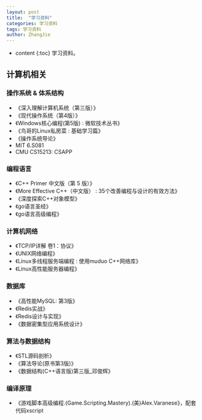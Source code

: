 ```yaml
---
layout: post
title:  "学习资料"
categories: 学习资料
tags: 学习资料
author: ZhangJie
---
```


* content
{:toc}
学习资料。




## 计算机相关

### 操作系统 & 体系结构
- 《深入理解计算机系统（第三版）》
- 《现代操作系统（第4版）》
- 《Windows核心编程(第5版) : 微软技术丛书》
- 《鸟哥的Linux私房菜 : 基础学习篇》
- 《操作系统导论》
- MIT 6.S081
- CMU CS15213: CSAPP

### 编程语言
- 《C++ Primer 中文版（第 5 版）》
- 《More Effective C++（中文版） : 35个改善编程与设计的有效方法》
- 《深度探索C++对象模型》
- 《go语言圣经》
- 《go语言高级编程》

### 计算机网络
- 《TCP/IP详解 卷1：协议》
- 《UNIX网络编程》
- 《Linux多线程服务端编程 : 使用muduo C++网络库》
- 《Linux高性能服务器编程》

### 数据库
- 《高性能MySQL: 第3版》
- 《Redis实战》
- 《Redis设计与实现》
- 《数据密集型应用系统设计》

### 算法与数据结构
- 《STL源码剖析》
- 《算法导论(原书第3版)》
- 《数据结构(C++语言版)第三版_邓俊辉》

### 编译原理
- 《游戏脚本高级编程.(Game.Scripting.Mastery).(美)Alex.Varanese》，配套代码xscript

